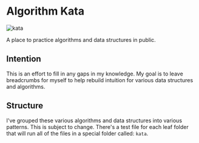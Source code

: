 # Algorithm Kata

![kata](https://media.giphy.com/media/liJ0yOFmARUK4JpDiZ/giphy.gif)


A place to practice algorithms and data structures in public.

## Intention

This is an effort to fill in any gaps in my knowledge. My goal is to leave breadcrumbs for myself to help rebuild intuition for various data structures and algorithms.

## Structure

I've grouped these various algorithms and data structures into various patterns. This is subject to change. There's a test file for each leaf folder that will run all of the files in a special folder called: `kata`.


